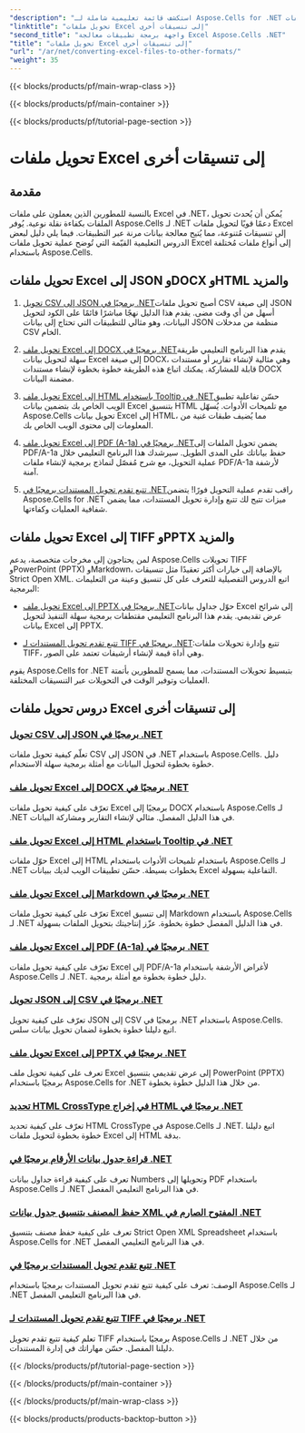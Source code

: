 ```yaml
---
"description": "استكشف قائمة تعليمية شاملة لـ Aspose.Cells for .NET لتحويل ملفات Excel إلى تنسيقات مثل JSON وDOCX وHTML وPDF وMarkdown والمزيد."
"linktitle": "تحويل ملفات Excel إلى تنسيقات أخرى"
"second_title": "واجهة برمجة تطبيقات معالجة Excel Aspose.Cells .NET"
"title": "تحويل ملفات Excel إلى تنسيقات أخرى"
"url": "/ar/net/converting-excel-files-to-other-formats/"
"weight": 35
---
```


{{< blocks/products/pf/main-wrap-class >}}

{{< blocks/products/pf/main-container >}}

{{< blocks/products/pf/tutorial-page-section >}}

# تحويل ملفات Excel إلى تنسيقات أخرى

## مقدمة

بالنسبة للمطورين الذين يعملون على ملفات Excel في .NET، يُمكن أن يُحدث تحويل الملفات بكفاءة نقلة نوعية. يُوفر Aspose.Cells لـ .NET دعمًا قويًا لتحويل ملفات Excel إلى تنسيقات مُتنوعة، مما يُتيح معالجة بيانات مرنة عبر التطبيقات. فيما يلي دليل لبعض الدروس التعليمية القيّمة التي تُوضح عملية تحويل ملفات Excel إلى أنواع ملفات مُختلفة باستخدام Aspose.Cells.

## تحويل ملفات Excel إلى JSON وDOCX وHTML والمزيد

1. [تحويل CSV إلى JSON برمجيًا في .NET](./converting-csv-to-json/)أصبح تحويل ملفات CSV إلى صيغة JSON أسهل من أي وقت مضى. يقدم هذا الدليل نهجًا مباشرًا قائمًا على الكود لتحويل البيانات، وهو مثالي للتطبيقات التي تحتاج إلى بيانات JSON منظمة من مدخلات CSV الخام.

2. [تحويل ملف Excel إلى DOCX برمجيًا في .NET](./converting-excel-file-to-docx/)يقدم هذا البرنامج التعليمي طريقة سهلة لتحويل بيانات Excel إلى صيغة DOCX، وهي مثالية لإنشاء تقارير أو مستندات قابلة للمشاركة. يمكنك اتباع هذه الطريقة خطوة بخطوة لإنشاء مستندات DOCX مضمنة البيانات.

3. [تحويل ملف Excel إلى HTML باستخدام Tooltip في .NET](./converting-excel-file-to-html-with-tooltip/)حسّن تفاعلية تطبيق الويب الخاص بك بتضمين بيانات Excel بتنسيق HTML مع تلميحات الأدوات. يُسهّل Aspose.Cells تحويل بيانات Excel إلى HTML، مما يُضيف طبقات غنية من المعلومات إلى محتوى الويب الخاص بك.

4. [تحويل ملف Excel إلى PDF (A-1a) برمجيًا في .NET](./converting-excel-file-to-pdf-a-1a/)يضمن تحويل الملفات إلى PDF/A-1a حفظ بياناتك على المدى الطويل. سيرشدك هذا البرنامج التعليمي خلال عملية التحويل، مع شرح مُفصّل لنماذج برمجية لإنشاء ملفات PDF/A-1a لأرشفة آمنة.

5. [تتبع تقدم تحويل المستندات برمجيًا في .NET](./tracking-document-conversion-progress/)راقب تقدم عملية التحويل فورًا! يتضمن Aspose.Cells for .NET ميزات تتيح لك تتبع وإدارة تحويل المستندات، مما يضمن شفافية العمليات وكفاءتها.

## تحويل ملفات Excel إلى TIFF وPPTX والمزيد

لمن يحتاجون إلى مخرجات متخصصة، يدعم Aspose.Cells تحويلات TIFF وPowerPoint (PPTX) وMarkdown، بالإضافة إلى خيارات أكثر تعقيدًا مثل تنسيقات Strict Open XML. اتبع الدروس التفصيلية للتعرف على كل تنسيق وعينة من التعليمات البرمجية:

- [تحويل ملف Excel إلى PPTX برمجيًا في .NET](./converting-excel-file-to-pptx/)حوّل جداول بيانات Excel إلى شرائح عرض تقديمي. يقدم هذا البرنامج التعليمي مقتطفات برمجية سهلة التنفيذ لتحويل بيانات Excel إلى PPTX.

- [تتبع تقدم تحويل المستندات لـ TIFF برمجيًا في .NET](./tracking-document-conversion-progress-for-tiff/):تتبع وإدارة تحويلات ملفات TIFF، وهي أداة قيمة لإنشاء أرشيفات تعتمد على الصور.

يقوم Aspose.Cells for .NET بتبسيط تحويلات المستندات، مما يسمح للمطورين بأتمتة العمليات وتوفير الوقت في التحويلات عبر التنسيقات المختلفة.

## دروس تحويل ملفات Excel إلى تنسيقات أخرى
### [تحويل CSV إلى JSON برمجيًا في .NET](./converting-csv-to-json/)
تعلّم كيفية تحويل ملفات CSV إلى JSON في .NET باستخدام Aspose.Cells. دليل خطوة بخطوة لتحويل البيانات مع أمثلة برمجية سهلة الاستخدام.
### [تحويل ملف Excel إلى DOCX برمجيًا في .NET](./converting-excel-file-to-docx/)
تعرّف على كيفية تحويل ملفات Excel برمجيًا إلى DOCX باستخدام Aspose.Cells لـ .NET في هذا الدليل المفصل. مثالي لإنشاء التقارير ومشاركة البيانات.
### [تحويل ملف Excel إلى HTML باستخدام Tooltip في .NET](./converting-excel-file-to-html-with-tooltip/)
حوّل ملفات Excel إلى HTML باستخدام تلميحات الأدوات باستخدام Aspose.Cells لـ .NET بخطوات بسيطة. حسّن تطبيقات الويب لديك ببيانات Excel التفاعلية بسهولة.
### [تحويل ملف Excel إلى Markdown برمجيًا في .NET](./converting-excel-file-to-markdown/)
تعرّف على كيفية تحويل ملفات Excel إلى تنسيق Markdown باستخدام Aspose.Cells لـ .NET في هذا الدليل المفصل خطوة بخطوة. عزّز إنتاجيتك بتحويل الملفات بسهولة.
### [تحويل ملف Excel إلى PDF (A-1a) برمجيًا في .NET](./converting-excel-file-to-pdf-a-1a/)
تعرّف على كيفية تحويل ملفات Excel إلى PDF/A-1a لأغراض الأرشفة باستخدام Aspose.Cells لـ .NET. دليل خطوة بخطوة مع أمثلة برمجية.
### [تحويل JSON إلى CSV برمجيًا في .NET](./converting-json-to-csv/)
تعرّف على كيفية تحويل JSON إلى CSV برمجيًا في .NET باستخدام Aspose.Cells. اتبع دليلنا خطوة بخطوة لضمان تحويل بيانات سلس.
### [تحويل ملف Excel إلى PPTX برمجيًا في .NET](./converting-excel-file-to-pptx/)
تعرف على كيفية تحويل ملف Excel إلى عرض تقديمي بتنسيق PowerPoint (PPTX) برمجيًا باستخدام Aspose.Cells for .NET من خلال هذا الدليل خطوة بخطوة.
### [تحديد HTML CrossType في إخراج HTML برمجيًا في .NET](./specifying-html-crosstype-in-output-html/)
تعرّف على كيفية تحديد HTML CrossType في Aspose.Cells لـ .NET. اتبع دليلنا خطوة بخطوة لتحويل ملفات Excel إلى HTML بدقة.
### [قراءة جدول بيانات الأرقام برمجيًا في .NET](./reading-numbers-spreadsheet/)
تعرف على كيفية قراءة جداول بيانات Numbers وتحويلها إلى PDF باستخدام Aspose.Cells لـ .NET في هذا البرنامج التعليمي المفصل.
### [حفظ المصنف بتنسيق جدول بيانات XML المفتوح الصارم في .NET](./saving-workbook-to-strict-open-xml-spreadsheet-format/)
تعرف على كيفية حفظ مصنف بتنسيق Strict Open XML Spreadsheet باستخدام Aspose.Cells for .NET في هذا البرنامج التعليمي المفصل.
### [تتبع تقدم تحويل المستندات برمجيًا في .NET](./tracking-document-conversion-progress/)
الوصف: تعرف على كيفية تتبع تقدم تحويل المستندات برمجيًا باستخدام Aspose.Cells لـ .NET في هذا البرنامج التعليمي المفصل.
### [تتبع تقدم تحويل المستندات لـ TIFF برمجيًا في .NET](./tracking-document-conversion-progress-for-tiff/)
تعلم كيفية تتبع تقدم تحويل TIFF برمجيًا باستخدام Aspose.Cells لـ .NET من خلال دليلنا المفصل. حسّن مهاراتك في إدارة المستندات.

{{< /blocks/products/pf/tutorial-page-section >}}

{{< /blocks/products/pf/main-container >}}

{{< /blocks/products/pf/main-wrap-class >}}

{{< blocks/products/products-backtop-button >}}